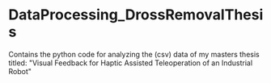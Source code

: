# DataProcessing_DrossRemovalThesis
Contains the python code for analyzing the (csv) data of my masters thesis titled: "Visual Feedback for Haptic Assisted Teleoperation of an Industrial Robot"
